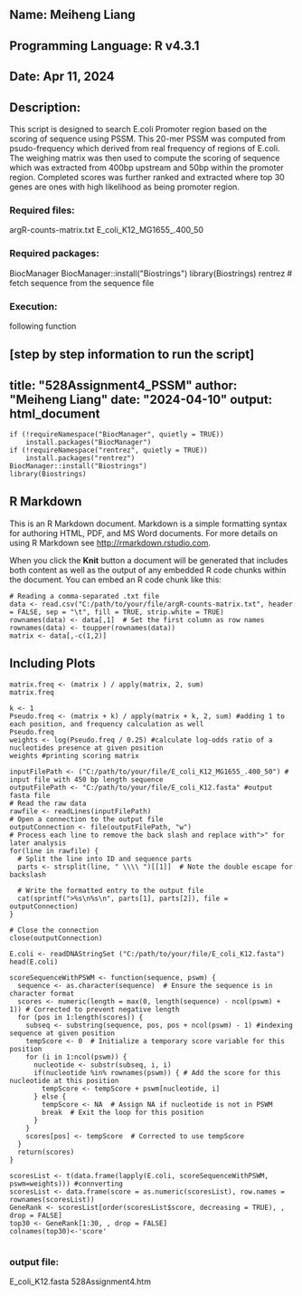 ## Name: Meiheng Liang
## Programming Language: R v4.3.1
## Date: Apr 11, 2024
## Description:

This script is designed to search E.coli Promoter region based on the scoring of sequence using PSSM. This 20-mer PSSM was computed from psudo-frequency which derived from real frequency of regions of E.coli. The weighing matrix was then used to compute the scoring of sequence which was extracted from 400bp upstream and 50bp within the promoter region. Completed scores was further ranked and extracted where top 30 genes are ones with high likelihood as being promoter region.

### Required files: 

argR-counts-matrix.txt
E_coli_K12_MG1655_.400_50

### Required packages:

BiocManager
BiocManager::install("Biostrings")
library(Biostrings)
rentrez # fetch sequence from the sequence file
 
### Execution:
following function

[step by step information to run the script]
---
title: "528Assignment4_PSSM"
author: "Meiheng Liang"
date: "2024-04-10"
output: html_document
---

```{r setup, include=FALSE}
if (!requireNamespace("BiocManager", quietly = TRUE))
    install.packages("BiocManager")
if (!requireNamespace("rentrez", quietly = TRUE))
    install.packages("rentrez")
BiocManager::install("Biostrings")
library(Biostrings)

```

## R Markdown

This is an R Markdown document. Markdown is a simple formatting syntax for authoring HTML, PDF, and MS Word documents. For more details on using R Markdown see <http://rmarkdown.rstudio.com>.

When you click the **Knit** button a document will be generated that includes both content as well as the output of any embedded R code chunks within the document. You can embed an R code chunk like this:

```{r prep data}
# Reading a comma-separated .txt file
data <- read.csv("C:/path/to/your/file/argR-counts-matrix.txt", header = FALSE, sep = "\t", fill = TRUE, strip.white = TRUE)
rownames(data) <- data[,1]  # Set the first column as row names
rownames(data) <- toupper(rownames(data))
matrix <- data[,-c(1,2)]

```

## Including Plots
```{r frequency matrix }
matrix.freq <- (matrix ) / apply(matrix, 2, sum)
matrix.freq 
```

```{r pseudo frequency matrix with augmentation of 1}
k <- 1 
Pseudo.freq <- (matrix + k) / apply(matrix + k, 2, sum) #adding 1 to each position, and frequency calculation as well
Pseudo.freq
weights <- log(Pseudo.freq / 0.25) #calculate log-odds ratio of a nucleotides presence at given position
weights #printing scoring matrix
```

```{r data prep: top 30 gene}
inputFilePath <- ("C:/path/to/your/file/E_coli_K12_MG1655_.400_50") # input file with 450 bp length sequence
outputFilePath <- "C:/path/to/your/file/E_coli_K12.fasta" #output fasta file
# Read the raw data
rawfile <- readLines(inputFilePath) 
# Open a connection to the output file
outputConnection <- file(outputFilePath, "w")
# Process each line to remove the back slash and replace with">" for later analysis 
for(line in rawfile) {
  # Split the line into ID and sequence parts
  parts <- strsplit(line, " \\\\ ")[[1]]  # Note the double escape for backslash
  
  # Write the formatted entry to the output file
  cat(sprintf(">%s\n%s\n", parts[1], parts[2]), file = outputConnection)
}

# Close the connection
close(outputConnection)

E.coli <- readDNAStringSet ("C:/path/to/your/file/E_coli_K12.fasta")
head(E.coli)
```

```{r screening: top 30 gene}
scoreSequenceWithPSWM <- function(sequence, pswm) {
  sequence <- as.character(sequence)  # Ensure the sequence is in character format
  scores <- numeric(length = max(0, length(sequence) - ncol(pswm) + 1)) # Corrected to prevent negative length
  for (pos in 1:length(scores)) {
    subseq <- substring(sequence, pos, pos + ncol(pswm) - 1) #indexing sequence at given position
    tempScore <- 0  # Initialize a temporary score variable for this position
    for (i in 1:ncol(pswm)) {
      nucleotide <- substr(subseq, i, i) 
      if(nucleotide %in% rownames(pswm)) { # Add the score for this nucleotide at this position
        tempScore <- tempScore + pswm[nucleotide, i]
      } else {
        tempScore <- NA  # Assign NA if nucleotide is not in PSWM
        break  # Exit the loop for this position
      }
    }
    scores[pos] <- tempScore  # Corrected to use tempScore
  }
  return(scores)
}

scoresList <- t(data.frame(lapply(E.coli, scoreSequenceWithPSWM, pswm=weights))) #connverting 
scoresList <- data.frame(score = as.numeric(scoresList), row.names = rownames(scoresList))
GeneRank <- scoresList[order(scoresList$score, decreasing = TRUE), , drop = FALSE]
top30 <- GeneRank[1:30, , drop = FALSE]
colnames(top30)<-'score'


```

### output file: 
E_coli_K12.fasta
528Assignment4.htm
